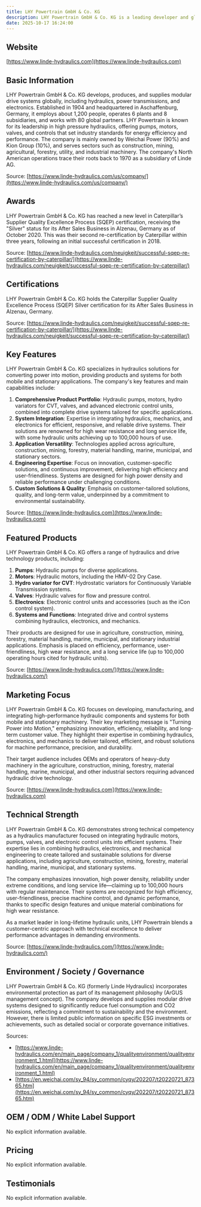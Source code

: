 ```yaml
---
title: LHY Powertrain GmbH & Co. KG
description: LHY Powertrain GmbH & Co. KG is a leading developer and global supplier of modular drive systems, specializing in high pressure hydraulics, power transmissions, and electronics for mobile and industrial machinery. Headquartered in Aschaffenburg, Germany, the company provides innovative solutions to reduce fuel consumption and emissions for various sectors including construction, agriculture, forestry, and mining.
date: 2025-10-17 16:24:00
---
```


## Website

[https://www.linde-hydraulics.com](https://www.linde-hydraulics.com)

## Basic Information

LHY Powertrain GmbH & Co. KG develops, produces, and supplies modular drive systems globally, including hydraulics, power transmissions, and electronics. Established in 1904 and headquartered in Aschaffenburg, Germany, it employs about 1,200 people, operates 6 plants and 8 subsidiaries, and works with 80 global partners. LHY Powertrain is known for its leadership in high pressure hydraulics, offering pumps, motors, valves, and controls that set industry standards for energy efficiency and performance. The company is mainly owned by Weichai Power (90%) and Kion Group (10%), and serves sectors such as construction, mining, agricultural, forestry, utility, and industrial machinery. The company's North American operations trace their roots back to 1970 as a subsidiary of Linde AG.

Source: [https://www.linde-hydraulics.com/us/company/](https://www.linde-hydraulics.com/us/company/)

## Awards

LHY Powertrain GmbH & Co. KG has reached a new level in Caterpillar’s Supplier Quality Excellence Process (SQEP) certification, receiving the "Silver" status for its After Sales Business in Alzenau, Germany as of October 2020. This was their second re-certification by Caterpillar within three years, following an initial successful certification in 2018.

Source: [https://www.linde-hydraulics.com/neuigkeit/successful-sqep-re-certification-by-caterpillar/](https://www.linde-hydraulics.com/neuigkeit/successful-sqep-re-certification-by-caterpillar/)

## Certifications

LHY Powertrain GmbH & Co. KG holds the Caterpillar Supplier Quality Excellence Process (SQEP) Silver certification for its After Sales Business in Alzenau, Germany.

Source: [https://www.linde-hydraulics.com/neuigkeit/successful-sqep-re-certification-by-caterpillar/](https://www.linde-hydraulics.com/neuigkeit/successful-sqep-re-certification-by-caterpillar/)

## Key Features

LHY Powertrain GmbH & Co. KG specializes in hydraulics solutions for converting power into motion, providing products and systems for both mobile and stationary applications. The company's key features and main capabilities include:

1. **Comprehensive Product Portfolio**: Hydraulic pumps, motors, hydro variators for CVT, valves, and advanced electronic control units, combined into complete drive systems tailored for specific applications.
2. **System Integration**: Expertise in integrating hydraulics, mechanics, and electronics for efficient, responsive, and reliable drive systems. Their solutions are renowned for high wear resistance and long service life, with some hydraulic units achieving up to 100,000 hours of use.
3. **Application Versatility**: Technologies applied across agriculture, construction, mining, forestry, material handling, marine, municipal, and stationary sectors.
4. **Engineering Expertise**: Focus on innovation, customer-specific solutions, and continuous improvement, delivering high efficiency and user-friendliness. Systems are designed for high power density and reliable performance under challenging conditions.
5. **Custom Solutions & Quality**: Emphasis on customer-tailored solutions, quality, and long-term value, underpinned by a commitment to environmental sustainability.

Source: [https://www.linde-hydraulics.com](https://www.linde-hydraulics.com)

## Featured Products

LHY Powertrain GmbH & Co. KG offers a range of hydraulics and drive technology products, including:

1. **Pumps**: Hydraulic pumps for diverse applications.
2. **Motors**: Hydraulic motors, including the HMV-02 Dry Case.
3. **Hydro variator for CVT**: Hydrostatic variators for Continuously Variable Transmission systems.
4. **Valves**: Hydraulic valves for flow and pressure control.
5. **Electronics**: Electronic control units and accessories (such as the iCon control system).
6. **Systems and Functions**: Integrated drive and control systems combining hydraulics, electronics, and mechanics.

Their products are designed for use in agriculture, construction, mining, forestry, material handling, marine, municipal, and stationary industrial applications. Emphasis is placed on efficiency, performance, user-friendliness, high wear resistance, and a long service life (up to 100,000 operating hours cited for hydraulic units).

Source: [https://www.linde-hydraulics.com/](https://www.linde-hydraulics.com/)

## Marketing Focus

LHY Powertrain GmbH & Co. KG focuses on developing, manufacturing, and integrating high-performance hydraulic components and systems for both mobile and stationary machinery. Their key marketing message is "Turning Power into Motion," emphasizing innovation, efficiency, reliability, and long-term customer value. They highlight their expertise in combining hydraulics, electronics, and mechanics to deliver tailored, efficient, and robust solutions for machine performance, precision, and durability.

Their target audience includes OEMs and operators of heavy-duty machinery in the agriculture, construction, mining, forestry, material handling, marine, municipal, and other industrial sectors requiring advanced hydraulic drive technology.

Source: [https://www.linde-hydraulics.com](https://www.linde-hydraulics.com)

## Technical Strength

LHY Powertrain GmbH & Co. KG demonstrates strong technical competency as a hydraulics manufacturer focused on integrating hydraulic motors, pumps, valves, and electronic control units into efficient systems. Their expertise lies in combining hydraulics, electronics, and mechanical engineering to create tailored and sustainable solutions for diverse applications, including agriculture, construction, mining, forestry, material handling, marine, municipal, and stationary systems.

The company emphasizes innovation, high power density, reliability under extreme conditions, and long service life—claiming up to 100,000 hours with regular maintenance. Their systems are recognized for high efficiency, user-friendliness, precise machine control, and dynamic performance, thanks to specific design features and unique material combinations for high wear resistance.

As a market leader in long-lifetime hydraulic units, LHY Powertrain blends a customer-centric approach with technical excellence to deliver performance advantages in demanding environments.

Source: [https://www.linde-hydraulics.com/](https://www.linde-hydraulics.com/)

## Environment / Society / Governance

LHY Powertrain GmbH & Co. KG (formerly Linde Hydraulics) incorporates environmental protection as part of its management philosophy (ArGUS management concept). The company develops and supplies modular drive systems designed to significantly reduce fuel consumption and CO2 emissions, reflecting a commitment to sustainability and the environment. However, there is limited public information on specific ESG investments or achievements, such as detailed social or corporate governance initiatives.

Sources:
- [https://www.linde-hydraulics.com/en/main_page/company_1/qualityenvironment/qualityenvironment_1.html](https://www.linde-hydraulics.com/en/main_page/company_1/qualityenvironment/qualityenvironment_1.html)
- [https://en.weichai.com/sy_94/sy_common/cyqy/202207/t20220721_87365.htm](https://en.weichai.com/sy_94/sy_common/cyqy/202207/t20220721_87365.htm)

## OEM / ODM / White Label Support

No explicit information available.

## Pricing

No explicit information available.

## Testimonials

No explicit information available.